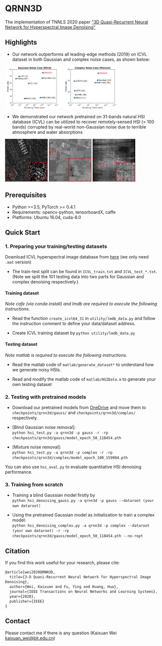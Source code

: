 # QRNN3D

The implementation of TNNLS 2020 paper ["3D Quasi-Recurrent Neural Network for Hyperspectral Image Denoising"](https://arxiv.org/abs/2003.04547)


## Highlights

* Our network outperforms all leading-edge methods (2019)
on ICVL dataset in both Gaussian and complex noise cases, as shown below:


<img src="imgs/runtime_gauss.png" height="140px"/> <img src="imgs/runtime_complex.png" height="140px"/>

* We demonstrated our network pretrained on 31-bands natural HSI database (ICVL) can be utilized to recover remotely-sensed HSI (> 100 bands) corrupted by real-world non-Gaussian noise due to terrible atmosphere and water absorptions

<img src="imgs/PaviaU.gif" height="140px"/>  <img src="imgs/Indian_pines.gif" height="140px"/>  <img src="imgs/Urban.gif" height="140px"/> 


## Prerequisites
* Python >=3.5, PyTorch >= 0.4.1
* Requirements: opencv-python, tensorboardX, caffe
* Platforms: Ubuntu 16.04, cuda-8.0


## Quick Start

### 1. Preparing your training/testing datasets

Download ICVL hyperspectral image database from [here](http://icvl.cs.bgu.ac.il/hyperspectral/) (we only need ```.mat``` version)

* The train-test split can be found in ```ICVL_train.txt``` and ```ICVL_test_*.txt```. (Note we split the 101 testing data into two parts for Gaussian and complex denoising respectively.)

#### Training dataset

*Note cafe (via conda install) and lmdb are required to execute the following instructions.*

* Read the function ```create_icvl64_31``` in ```utility/lmdb_data.py``` and follow the instruction comment to define your data/dataset address. 

* Create ICVL training dataset by ```python utility/lmdb_data.py```

#### Testing dataset

*Note matlab is required to execute the following instructions.*

* Read the matlab code of ```matlab/generate_dataset*``` to understand how we generate noisy HSIs.

* Read and modify the matlab code of ```matlab/HSIData.m``` to generate your own testing dataset

### 2. Testing with pretrained models

* Download our pretrained models from [OneDrive](https://1drv.ms/u/s!AqddfvhavTRiijWftKWgLfUgdSaD?e=nHGjIk) and move them to ```checkpoints/qrnn3d/gauss/``` and ```checkpoints/qrnn3d/complex/``` respectively.

* [Blind Gaussian noise removal]:   
```python hsi_test.py -a qrnn3d -p gauss -r -rp checkpoints/qrnn3d/gauss/model_epoch_50_118454.pth```

* [Mixture noise removal]:  
```python hsi_test.py -a qrnn3d -p complex -r -rp checkpoints/qrnn3d/complex/model_epoch_100_159904.pth```

You can also use ```hsi_eval.py``` to evaluate quantitative HSI denoising performance.  

### 3. Training from scratch

* Training a blind Gaussian model firstly by  
```python hsi_denoising_gauss.py -a qrnn3d -p gauss --dataroot (your own dataroot)```

* Using the pretrained Gaussian model as initialization to train a complex model:  
```python hsi_denoising_complex.py -a qrnn3d -p complex --dataroot (your own dataroot) -r -rp checkpoints/qrnn3d/gauss/model_epoch_50_118454.pth --no-ropt```

## Citation
If you find this work useful for your research, please cite: 
```
@article{wei2020QRNN3D,
  title={3-D Quasi-Recurrent Neural Network for Hyperspectral Image Denoising},
  author={Wei, Kaixuan and Fu, Ying and Huang, Hua},
  journal={IEEE Transactions on Neural Networks and Learning Systems},
  year={2020},
  publisher={IEEE}
}
```

## Contact
Please contact me if there is any question (Kaixuan Wei kaixuan_wei@bit.edu.cn)  
